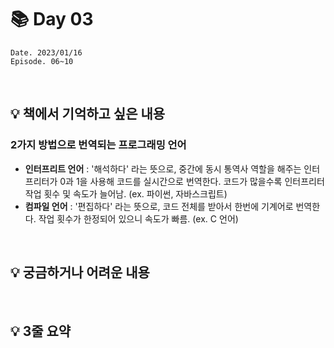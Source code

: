 # 📚 Day 03
    Date. 2023/01/16
    Episode. 06~10
    
<br>

## 💡 책에서 기억하고 싶은 내용

### **2가지 방법으로 번역되는 프로그래밍 언어**
* **인터프리트 언어** : '해석하다' 라는 뜻으로, 중간에 동시 통역사 역할을 해주는 인터프리터가 0과 1을 사용해 코드를 실시간으로 번역한다. 코드가 많을수록 인터프리터 작업 횟수 및 속도가 늘어남. (ex. 파이썬, 자바스크립트)
* **컴파일 언어** : '편집하다' 라는 뜻으로, 코드 전체를 받아서 한번에 기계어로 번역한다. 작업 횟수가 한정되어 있으니 속도가 빠름. (ex. C 언어)

<br>

## 💡 궁금하거나 어려운 내용
 

<br>

## 💡 3줄 요약

